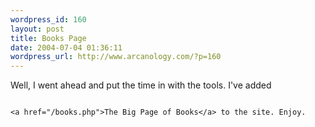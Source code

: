 ```yaml
--- 
wordpress_id: 160
layout: post
title: Books Page
date: 2004-07-04 01:36:11
wordpress_url: http://www.arcanology.com/?p=160
---
```

Well, I went ahead and put the time in with the tools. I've added 
                                                                                                                                                                                                                                                                                                                                                                                                                                                                                                                                                                                                                                                            
                                                                                                                                                                                                                                                                                                                                                                                                                                                                                                                                                                                                                                                            <a href="/books.php">The Big Page of Books</a> to the site. Enjoy.